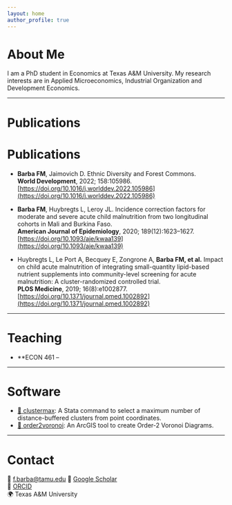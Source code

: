 ```yaml
---
layout: home
author_profile: true
---
```


# About Me

I am a PhD student in Economics at Texas A&M University. My research interests are in Applied Microeconomics, Industrial Organization and Development Economics.

---

# Publications

# Publications

- **Barba FM**, Jaimovich D. Ethnic Diversity and Forest Commons.  
  **World Development**, 2022; 158:105986.  
  [https://doi.org/10.1016/j.worlddev.2022.105986](https://doi.org/10.1016/j.worlddev.2022.105986)

- **Barba FM**, Huybregts L, Leroy JL. Incidence correction factors for moderate and severe acute child malnutrition from two longitudinal cohorts in Mali and Burkina Faso.  
  **American Journal of Epidemiology**, 2020; 189(12):1623–1627.  
  [https://doi.org/10.1093/aje/kwaa139](https://doi.org/10.1093/aje/kwaa139)

- Huybregts L, Le Port A, Becquey E, Zongrone A, **Barba FM, et al.** Impact on child acute malnutrition of integrating small-quantity lipid-based nutrient supplements into community-level screening for acute malnutrition: A cluster-randomized controlled trial.  
  **PLOS Medicine**, 2019; 16(8):e1002877.  
  [https://doi.org/10.1371/journal.pmed.1002892](https://doi.org/10.1371/journal.pmed.1002892)


---

# Teaching

- **ECON 461 – 

---

# Software

- [🔗 clustermax](https://github.com/FMBarba/clustermax): A Stata command to select a maximum number of distance-buffered clusters from point coordinates.
- [🔗 order2voronoi](https://github.com/FMBarba/order2voronoi): An ArcGIS tool to create Order-2 Voronoi Diagrams.

---

# Contact

📧 f.barba@tamu.edu
🔗 [Google Scholar](https://scholar.google.com/citations?user=MPSmP7wAAAAJ&hl=en)  
🧪 [ORCID](orcid.org/0000-0002-5985-3652)  
🌍 Texas A&M University

